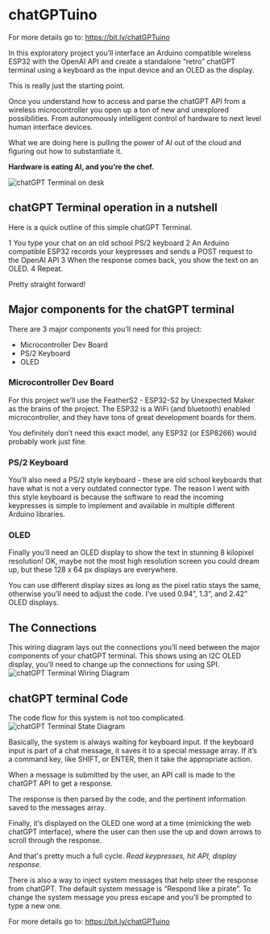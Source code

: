 
# chatGPTuino

For more details go to: https://bit.ly/chatGPTuino

In this exploratory project you’ll interface an Arduino compatible wireless ESP32 with the OpenAI API and create a standalone “retro” chatGPT terminal using a keyboard as the input device and an OLED as the display.

This is really just the starting point.  

Once you understand how to access and parse the chatGPT API from a wireless microcontroller you open up a ton of new and unexplored possibilities. From autonomously intelligent control of hardware to next level human interface devices.  

What we are doing here is pulling the power of AI out of the cloud and figuring out how to substantiate it.

__Hardware is eating AI, and you’re the chef.__

![chatGPT Terminal on desk](https://www.programmingelectronics.com/wp-content/uploads/2023/06/chatGPT-Terminal-2-1024x768.jpg)

## chatGPT Terminal operation in a nutshell
Here is a quick outline of this simple chatGPT Terminal.

1 You type your chat on an old school PS/2 keyboard
2 An Arduino compatible ESP32 records your keypresses and sends a POST request to the OpenAI API
3 When the response comes back, you show the text on an OLED.
4 Repeat.

Pretty straight forward!

## Major components for the chatGPT terminal

There are 3 major components you’ll need for this project:  

* Microcontroller Dev Board
* PS/2 Keyboard
* OLED

### Microcontroller Dev Board

For this project we’ll use the FeatherS2 - ESP32-S2 by Unexpected Maker as the brains of the project.  The ESP32 is a WiFi (and bluetooth) enabled microcontroller, and they have tons of great development boards for them.

You definitely don’t need this exact model, any ESP32 (or ESP8266) would probably work just fine.  

### PS/2 Keyboard

You’ll also need a PS/2 style keyboard - these are old school keyboards that have what is not a very outdated connector type.  The reason I went with this style keyboard is because the software to read the incoming keypresses is simple to implement and available in multiple different Arduino libraries.

### OLED

Finally you’ll need an OLED display to show the text in stunning 8 kilopixel resolution!  OK, maybe not the most high resolution screen you could dream up, but these 128 x 64 px displays are everywhere.

You can use different display sizes as long as the pixel ratio stays the same, otherwise you’ll need to adjust the code.  I’ve used 0.94”, 1.3”, and 2.42” OLED displays.

## The Connections

This wiring diagram lays out the connections you’ll need between the major components of your chatGPT terminal.  This shows using an I2C OLED display, you’ll need to change up the connections for using SPI. 
![chatGPT Terminal Wiring Diagram](https://www.programmingelectronics.com/wp-content/uploads/2023/06/image7.png)


## chatGPT terminal Code
The code flow for this system is not too complicated.
![chatGPT Terminal State Diagram](https://www.programmingelectronics.com/wp-content/uploads/2023/06/image1.png)

Basically, the system is always waiting for keyboard input.  If the keyboard input is part of a chat message, it saves it to a special message array.  If it’s a command key, like SHIFT, or ENTER, then it take the appropriate action.

When a message is submitted by the user, an API call is made to the chatGPT API to get a response.

The response is then parsed by the code, and the pertinent information saved to the messages array.

Finally, it’s displayed on the OLED one word at a time (mimicking the web chatGPT interface), where the user can then use the up and down arrows to scroll through the response.

And that's pretty much a full cycle.  _Read keypresses, hit API, display response._

There is also a way to inject system messages that help steer the response from chatGPT.  The default system message is “Respond like a pirate”.  To change the system message you press escape and you’ll be prompted to type a new one.

For more details go to: https://bit.ly/chatGPTuino
